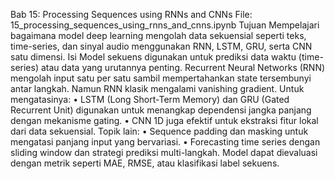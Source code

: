 Bab 15: Processing Sequences using RNNs and CNNs File: 15_processing_sequences_using_rnns_and_cnns.ipynb
Tujuan Mempelajari bagaimana model deep learning mengolah data sekuensial seperti teks, time-series, dan sinyal audio menggunakan RNN, LSTM, GRU, serta CNN satu dimensi.
Isi Model sekuens digunakan untuk prediksi data waktu (time-series) atau data yang urutannya penting.
Recurrent Neural Networks (RNN) mengolah input satu per satu sambil mempertahankan state tersembunyi antar langkah. Namun RNN klasik mengalami vanishing gradient.
Untuk mengatasinya:
•	LSTM (Long Short-Term Memory) dan GRU (Gated Recurrent Unit) digunakan untuk menangkap dependensi jangka panjang dengan mekanisme gating.
•	CNN 1D juga efektif untuk ekstraksi fitur lokal dari data sekuensial.
Topik lain:
•	Sequence padding dan masking untuk mengatasi panjang input yang bervariasi.
•	Forecasting time series dengan sliding window dan strategi prediksi multi-langkah.
Model dapat dievaluasi dengan metrik seperti MAE, RMSE, atau klasifikasi label sekuens.

